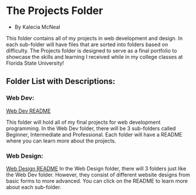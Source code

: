 # The Projects Folder
- By Kalecia McNeal 

This folder contains all of my projects in web development and design. In each sub-folder will have files that are sorted into folders based on difficulty. The Projects folder is designed to serve as a final portfolio to showcase the skills and learning I received while in my college classes at Florida State University! 

## Folder List with Descriptions:

### Web Dev:
[Web Dev README](Web-App/README.md "My Web Dev Folder")

This folder will hold all of my final projects for web development programming. In the Web Dev folder, there will be 3 sub-folders called Beginner, Intermediate and Professional. Each folder will have a README where you can learn more about the projects. 

### Web Design:
[Web Design README](Web-Design/README.md "My Web Design Folder")
In the Web Design folder, there will 3 folders just like the Web Dev folder. However, they consist of different website designs from basic forms to more advanced. You can click on the README to learn more about each sub-folder. 